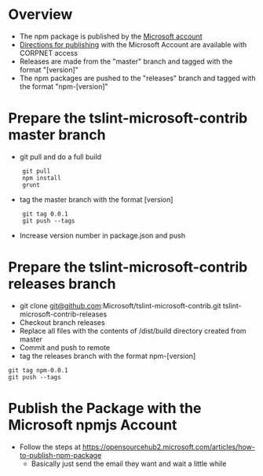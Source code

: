 # Overview
* The npm package is published by the [Microsoft account](https://www.npmjs.com/~microsoft)
* [Directions for publishing](https://opensourcehub2.microsoft.com/articles/how-to-publish-npm-package) with the Microsoft Account are available with CORPNET access
* Releases are made from the "master" branch and tagged with the format "[version]"
* The npm packages are pushed to the "releases" branch and tagged with the format "npm-[version]"

# Prepare the tslint-microsoft-contrib master branch
* git pull and do a full build
```
    git pull
    npm install
    grunt 
```

* tag the master branch with the format [version]
```
    git tag 0.0.1
    git push --tags
```

* Increase version number in package.json and push

# Prepare the tslint-microsoft-contrib releases branch
* git clone git@github.com:Microsoft/tslint-microsoft-contrib.git tslint-microsoft-contrib-releases
* Checkout branch releases
* Replace all files with the contents of /dist/build directory created from master
* Commit and push to remote
* tag the releases branch with the format npm-[version]

```
git tag npm-0.0.1
git push --tags
```

# Publish the Package with the Microsoft npmjs Account
* Follow the steps at https://opensourcehub2.microsoft.com/articles/how-to-publish-npm-package
  * Basically just send the email they want and wait a little while